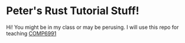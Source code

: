 # Peter's Rust Tutorial Stuff!

Hi! You might be in my class or may be perusing. I will use this repo for teaching [COMP6991](https://cgi.cse.unsw.edu.au/~cs6991/24T1)

